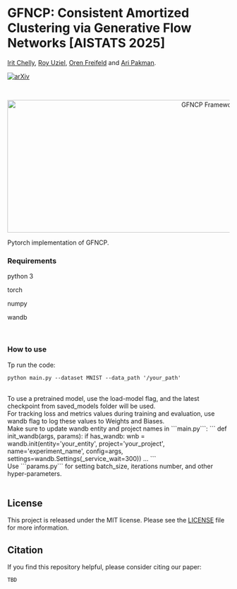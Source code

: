 # GFNCP: Consistent Amortized Clustering via Generative Flow Networks [AISTATS 2025]

[Irit Chelly](https://irita42.wixsite.com/mysite), [Roy Uziel](https://uzielroy.wixsite.com/uzielroy), [Oren Freifeld](https://www.cs.bgu.ac.il/~orenfr/) and [Ari Pakman](https://aripakman.github.io/).

[![arXiv](https://img.shields.io/badge/arXiv-2407.07564-b31b1b.svg?style=flat)](TBD)

<br>
<p align="center">
<img src="https://github.com/BGU-CS-VIL/GFNCP/blob/main/.github/gfncp_fig.png" alt="GFNCP Framework" width="900" height="300">
</p>

Pytorch implementation of GFNCP.

### Requirements
python 3

torch

numpy

wandb

<br>

### How to use
Tp run the code:
```
python main.py --dataset MNIST --data_path '/your_path'
```
<br>
To use a pretrained model, use the load-model flag, and the latest checkpoint from saved_models folder will be used.
<br>
For tracking loss and metrics values during training and evaluation, use wandb flag to log these values to Weights and Biases.
<br>
Make sure to update wandb entity and project names in ```main.py```:
```
def init_wandb(args, params):
    if has_wandb:
        wnb = wandb.init(entity='your_entity', project='your_project', name='experiment_name', config=args, settings=wandb.Settings(_service_wait=300))
        ...
```
<br>
Use ```params.py``` for setting batch_size, iterations number, and other hyper-parameters.
 
<br>
<br>

## License
This project is released under the MIT license. Please see the [LICENSE](LICENSE) file for more information.


## Citation
If you find this repository helpful, please consider citing our paper:
```
TBD
```
